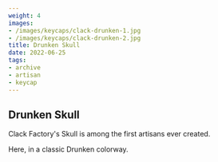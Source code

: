 ```yaml
---
weight: 4
images:
- /images/keycaps/clack-drunken-1.jpg
- /images/keycaps/clack-drunken-2.jpg
title: Drunken Skull
date: 2022-06-25
tags:
- archive
- artisan
- keycap
---
```


## Drunken Skull

Clack Factory's Skull is among the first artisans ever created.

Here, in a classic Drunken colorway.